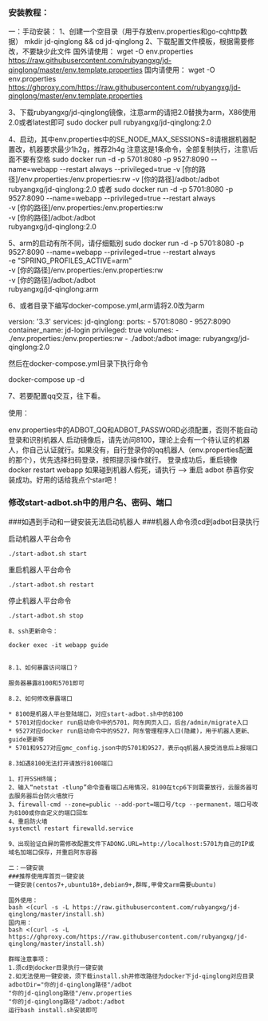 ### 安装教程：
一：手动安装：
1、创建一个空目录（用于存放env.properties和go-cqhttp数据）
mkdir jd-qinglong && cd jd-qinglong
2、下载配置文件模板，根据需要修改，不要缺少此文件
国外请使用：
wget -O env.properties https://raw.githubusercontent.com/rubyangxg/jd-qinglong/master/env.template.properties
国内请使用：
wget -O env.properties https://ghproxy.com/https://raw.githubusercontent.com/rubyangxg/jd-qinglong/master/env.template.properties

3、下载rubyangxg/jd-qinglong镜像，注意arm的请把2.0替换为arm，X86使用2.0或者latest即可
sudo docker pull rubyangxg/jd-qinglong:2.0

4、启动，其中env.properties中的SE_NODE_MAX_SESSIONS=8请根据机器配置改，机器要求最少1h2g，推荐2h4g 注意这是1条命令，全部复制执行，注意\后面不要有空格
sudo docker run -d -p 5701:8080 -p 9527:8090 --name=webapp --restart always --privileged=true -v [你的路径]/env.properties:/env.properties:rw -v [你的路径]/adbot:/adbot rubyangxg/jd-qinglong:2.0
或者
sudo docker run -d -p 5701:8080 -p 9527:8090 --name=webapp --privileged=true --restart always \
-v [你的路径]/env.properties:/env.properties:rw \
-v [你的路径]/adbot:/adbot \
rubyangxg/jd-qinglong:2.0

5、arm的启动有所不同，请仔细甄别
sudo docker run -d -p 5701:8080 -p 9527:8090 --name=webapp --privileged=true --restart always \
-e "SPRING_PROFILES_ACTIVE=arm" \
-v [你的路径]/env.properties:/env.properties:rw \
-v [你的路径]/adbot:/adbot \
rubyangxg/jd-qinglong:arm

6、或者目录下编写docker-compose.yml,arm请将2.0改为arm

version: '3.3'
services:
    jd-qinglong:
        ports:
            - 5701:8080
            - 9527:8090
        container_name: jd-login
        privileged: true
        volumes:
            - ./env.properties:/env.properties:rw
            - ./adbot:/adbot
        image: rubyangxg/jd-qinglong:2.0
        
然后在docker-compose.yml目录下执行命令

docker-compose up -d

7、若要配置qq交互，往下看。

使用：

env.properties中的ADBOT_QQ和ADBOT_PASSWORD必须配置，否则不能自动登录和识别机器人
启动镜像后，请先访问8100，理论上会有一个待认证的机器人，你自己认证就行。如果没有，自行登录你的qq机器人（env.properties配置的那个），优先选择扫码登录，按照提示操作就行。
登录成功后，重启镜像docker restart webapp
如果碰到机器人假死，请执行 --> 重启 adbot
恭喜你安装成功。好用的话给我点个star吧！

### 修改start-adbot.sh中的用户名、密码、端口

###如遇到手动和一键安装无法启动机器人
###机器人命令须cd到adbot目录执行

启动机器人平台命令
```
./start-adbot.sh start
```
重启机器人平台命令
```
./start-adbot.sh restart
```
停止机器人平台命令
```
./start-adbot.sh stop

8、ssh更新命令：

docker exec -it webapp guide


8.1、如何暴露访问端口？

服务器暴露8100和5701即可

8.2、如何修改暴露端口

* 8100是机器人平台登陆端口，对应start-adbot.sh中的8100
* 5701对应docker run启动命令中的5701，阿东网页入口，后台/admin/migrate入口
* 9527对应docker run启动命令中的9527，阿东管理程序入口(隐藏)，用于机器人更新、guide更新等
* 5701和9527对应gmc_config.json中的5701和9527，表示qq机器人接受消息后上报端口

8.3如遇8100无法打开请放行8100端口

1、打开SSH终端；
2、输入“netstat -tlunp”命令查看端口占用情况，8100在tcp6下则需要放行，云服务器可去服务器后台防火墙放行
3、firewall-cmd --zone=public --add-port=端口号/tcp --permanent，端口号改为8100或你自定义的端口回车
4、重启防火墙 
systemctl restart firewalld.service

9、出现验证白屏的需修改配置文件下ADONG.URL=http://localhost:5701为自己的IP或域名加端口保存，并重启阿东容器

二：一键安装
###推荐使用库首页一键安装
一键安装(centos7+,ubuntu18+,debian9+,群晖,甲骨文arm需要ubuntu)

国外使用：
bash <(curl -s -L https://raw.githubusercontent.com/rubyangxg/jd-qinglong/master/install.sh)
国内用：
bash <(curl -s -L https://ghproxy.com/https://raw.githubusercontent.com/rubyangxg/jd-qinglong/master/install.sh)

群晖注意事项：
1.须cd到docker目录执行一键安装
2.如无法使用一键安装，须下载install.sh并修改路径为docker下jd-qinglong对应目录
adbotDir="你的jd-qinglong路径"/adbot
"你的jd-qinglong路径"/env.properties
"你的jd-qinglong路径"/adbot:/adbot
运行bash install.sh安装即可
